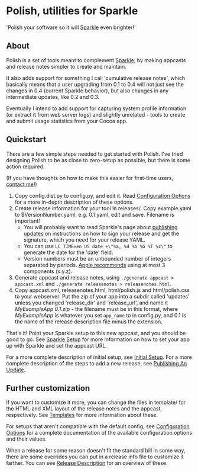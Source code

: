 Polish, utilities for Sparkle
=============================

'Polish your software so it will [Sparkle][0] even brighter!'

About
-----
Polish is a set of tools meant to complement [Sparkle][0], by making appcasts
and release notes simpler to create and maintain.

It also adds support for something I call 'cumulative release notes', which
basically means that a user upgrading from 0.1 to 0.4 will not just see the
changes in 0.4 (current Sparkle behavior), but also changes in any intermediate
updates, like 0.2 and 0.3.

Eventually I intend to add support for capturing system profile information (or
extract it from web server logs) and slightly unrelated - tools to create and
submit usage statistics from your Cocoa app.

Quickstart
----------
There are a few simple steps needed to get started with Polish. I've tried
designing Polish to be as close to zero-setup as possible, but there is some
action required.

(If you have thoughts on how to make this easier for first-time users, 
[contact me][3]!)

1. Copy config.dist.py to config.py, and edit it. Read 
   [Configuration Options][1] for a more in-depth description of these options.
2. Create release information for your tool in releases/. Copy example.yaml to
   $VersionNumber.yaml, e.g. 0.1.yaml, edit and save. Filename is important!
    * You will probably want to read Sparkle's page about [publishing
      updates][2] on instructions on how to sign your release and get the
      signature, which you need for your release YAML.
    * You can use `LC_TIME=en_US date +\"%a, %d %b %G %T %z\"` to generate the
      date for the 'date' field.
    * Version numbers must be an unbounded number of integers separated by
      periods. [Apple recommends][7] using at most 3 components (x.y.z).
3. Generate appcast and release notes, using `./generate appcast > appcast.xml`
   and `./generate releasenotes > releasenotes.html`.
4. Copy appcast.xml, releasenotes.html, html/polish.js and html/polish.css to
   your webserver. Put the zip of your app into a subdir called 'updates' unless
   you changed 'release\_dir' and 'release\_url', and name it *MyExampleApp
   0.1.zip* - the filename must be in this format, where *MyExampleApp* is
   whatever you set `app_name` to in config.py, and 0.1 is the name of the
   release description file minus the extension.

That's it! Point your Sparkle setup to this new appcast, and you should be good
to go. See [Sparkle Setup][4] for more information on how to set your app up
with Sparkle and set the appcast URL.

For a more complete description of initial setup, see [Initial Setup][8]. For a
more complete description of the steps to add a new release, see 
[Publishing An Update][9].

Further customization
---------------------
If you want to customize it more, you can change the files in template/ for
the HTML and XML layout of the release notes and the appcast, respectively. See
[Templates][5] for more information about these.

For setups that aren't compatible with the default config, see 
[Configuration Options][1] for a complete documentation of the available
configuration options and their values.

When a release for some reason doesn't fit the standard bill in some way, there
are some overrides you can put in a release info file to customize it farther.
You can see [Release Description][6] for an overview of these.

[0]: http://sparkle.andymatuschak.org/
[1]: http://wiki.github.com/jorgenpt/Polish/configuration-options
[2]: http://wiki.github.com/andymatuschak/Sparkle/publishing-an-update
[3]: http://github.com/jorgenpt
[4]: http://wiki.github.com/andymatuschak/Sparkle/
[5]: http://wiki.github.com/jorgenpt/Polish/templates
[6]: http://wiki.github.com/jorgenpt/Polish/release-description
[7]: http://developer.apple.com/mac/library/technotes/tn/tn1132.html
[8]: http://wiki.github.com/jorgenpt/Polish/initial-setup
[9]: http://wiki.github.com/jorgenpt/Polish/publishing-an-update
